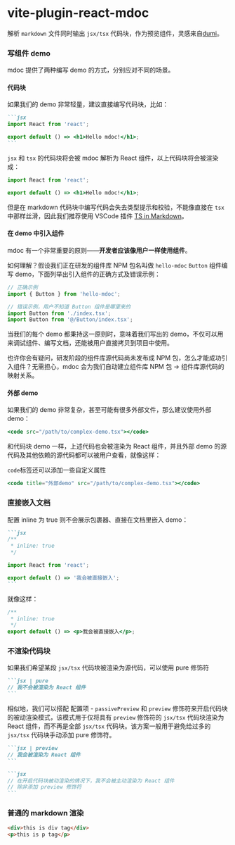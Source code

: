 # vite-plugin-react-mdoc

解析 `markdown` 文件同时输出 `jsx/tsx` 代码块，作为预览组件，灵感来自[dumi](https://d.umijs.org/)。

### 写组件 demo

mdoc 提供了两种编写 demo 的方式，分别应对不同的场景。

#### 代码块

如果我们的 demo 非常轻量，建议直接编写代码块，比如：

````md
```jsx
import React from 'react';

export default () => <h1>Hello mdoc!</h1>;
```
````

`jsx` 和 `tsx` 的代码块将会被 mdoc 解析为 React 组件，以上代码块将会被渲染成：

```jsx
import React from 'react';

export default () => <h1>Hello mdoc!</h1>;
```

但是在 markdown 代码块中编写代码会失去类型提示和校验，不能像直接在 `tsx` 中那样丝滑，因此我们推荐使用 VSCode 插件 [TS in Markdown](https://github.com/Amour1688/vscode-ts-in-markdown)。

#### 在 demo 中引入组件

mdoc 有一个非常重要的原则——**开发者应该像用户一样使用组件**。

如何理解？假设我们正在研发的组件库 NPM 包名叫做 `hello-mdoc` `Button` 组件编写 demo，下面列举出引入组件的正确方式及错误示例：

```jsx | pure
// 正确示例
import { Button } from 'hello-mdoc';

// 错误示例，用户不知道 Button 组件是哪里来的
import Button from './index.tsx';
import Button from '@/Button/index.tsx';
```

当我们的每个 demo 都秉持这一原则时，意味着我们写出的 demo，不仅可以用来调试组件、编写文档，还能被用户直接拷贝到项目中使用。

也许你会有疑问，研发阶段的组件库源代码尚未发布成 NPM 包，怎么才能成功引入组件？无需担心，mdoc 会为我们自动建立组件库 NPM 包 -> 组件库源代码的映射关系。

#### 外部 demo

如果我们的 demo 非常复杂，甚至可能有很多外部文件，那么建议使用外部 demo：

```jsx | pure
<code src="/path/to/complex-demo.tsx"></code>
```

和代码块 demo 一样，上述代码也会被渲染为 React 组件，并且外部 demo 的源代码及其他依赖的源代码都可以被用户查看，就像这样：

<code title="外部demo" src="./test.tsx"></code>

`code`标签还可以添加一些自定义属性

```jsx | pure
<code title="外部demo" src="/path/to/complex-demo.tsx"></code>
```

### 直接嵌入文档

配置 inline 为 true 则不会展示包裹器、直接在文档里嵌入 demo：

````md
```jsx
/**
 * inline: true
 */

import React from 'react';

export default () => '我会被直接嵌入';
```
````

就像这样：

```jsx
/**
 * inline: true 
 */
export default () => <p>我会被直接嵌入</p>;
```

### 不渲染代码块

如果我们希望某段 `jsx/tsx` 代码块被渲染为源代码，可以使用 pure 修饰符

````md
```jsx | pure
// 我不会被渲染为 React 组件
```
````

相似地，我们可以搭配 配置项 - `passivePreview` 和 `preview` 修饰符来开启代码块的被动渲染模式，该模式用于仅将具有 `preview` 修饰符的 `jsx/tsx` 代码块渲染为 React 组件，而不再是全部 `jsx/tsx` 代码块。该方案一般用于避免给过多的 `jsx/tsx` 代码块手动添加 pure 修饰符。

````md
```jsx | preview
// 我会被渲染为 React 组件
```

```jsx
// 在开启代码块被动渲染的情况下，我不会被主动渲染为 React 组件
// 除非添加 preview 修饰符
```
````

### 普通的 markdown 渲染

```html
<div>this is div tag</div>
<p>this is p tag</p>
```